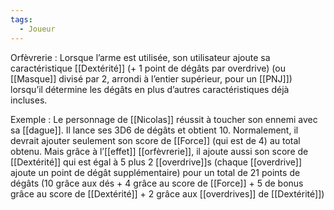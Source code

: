 ```yaml
---
tags:
  - Joueur
---
```

Orfèvrerie : 
	Lorsque l’arme est utilisée, son utilisateur ajoute sa caractéristique [[Dextérité]] (+ 1 point de dégâts par overdrive) (ou [[Masque]] divisé par 2, arrondi à l’entier supérieur, pour un [[PNJ]]) lorsqu’il détermine les dégâts en plus d’autres caractéristiques déjà incluses.

Exemple : 
	Le personnage de [[Nicolas]] réussit à toucher son ennemi avec sa [[dague]]. Il lance ses 3D6 de dégâts et obtient 10. Normalement, il devrait ajouter seulement son score de [[Force]] (qui est de 4) au total obtenu. Mais grâce à l’[[effet]] [[orfèvrerie]], il ajoute aussi son score de [[Dextérité]] qui est égal à 5 plus 2 [[overdrive]]s (chaque [[overdrive]] ajoute un point de dégât supplémentaire) pour un total de 21 points de dégâts (10 grâce aux dés + 4 grâce au score de [[Force]] + 5 de bonus grâce au score de [[Dextérité]] + 2 grâce aux [[overdrives]] de [[Dextérité]])